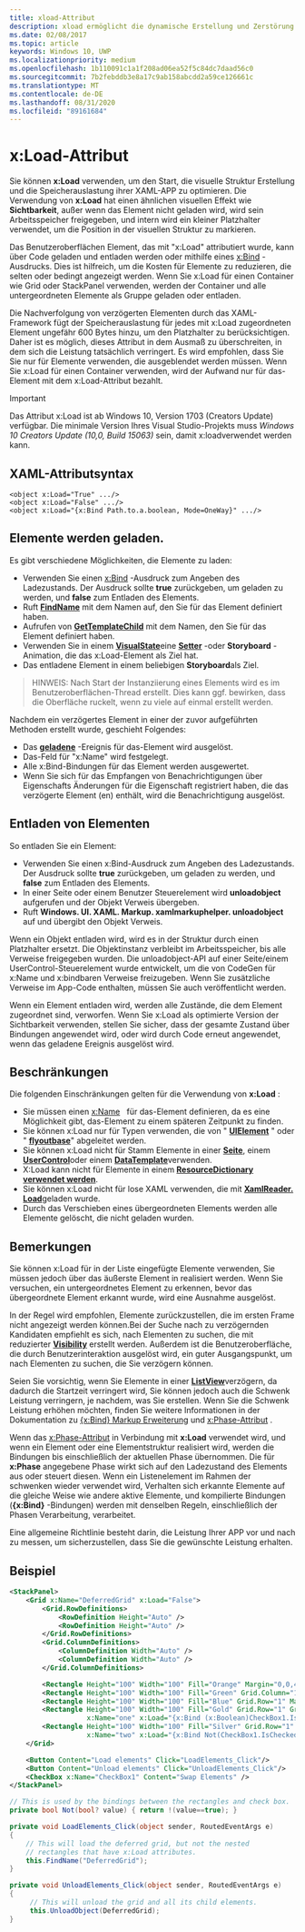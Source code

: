 ```yaml
---
title: xload-Attribut
description: xload ermöglicht die dynamische Erstellung und Zerstörung eines Elements und seiner untergeordneten Elemente, wodurch die Startzeit und die Speicherauslastung gesenkt werden.
ms.date: 02/08/2017
ms.topic: article
keywords: Windows 10, UWP
ms.localizationpriority: medium
ms.openlocfilehash: 1b110091c1a1f208ad06ea52f5c84dc7daad56c0
ms.sourcegitcommit: 7b2febddb3e8a17c9ab158abcdd2a59ce126661c
ms.translationtype: MT
ms.contentlocale: de-DE
ms.lasthandoff: 08/31/2020
ms.locfileid: "89161684"
---
```

# <a name="xload-attribute"></a>x:Load-Attribut

Sie können **x:Load** verwenden, um den Start, die visuelle Struktur Erstellung und die Speicherauslastung ihrer XAML-APP zu optimieren. Die Verwendung von **x:Load** hat einen ähnlichen visuellen Effekt wie **Sichtbarkeit**, außer wenn das Element nicht geladen wird, wird sein Arbeitsspeicher freigegeben, und intern wird ein kleiner Platzhalter verwendet, um die Position in der visuellen Struktur zu markieren.

Das Benutzeroberflächen Element, das mit "x:Load" attributiert wurde, kann über Code geladen und entladen werden oder mithilfe eines [x:Bind](x-bind-markup-extension.md) -Ausdrucks. Dies ist hilfreich, um die Kosten für Elemente zu reduzieren, die selten oder bedingt angezeigt werden. Wenn Sie x:Load für einen Container wie Grid oder StackPanel verwenden, werden der Container und alle untergeordneten Elemente als Gruppe geladen oder entladen.

Die Nachverfolgung von verzögerten Elementen durch das XAML-Framework fügt der Speicherauslastung für jedes mit x:Load zugeordneten Element ungefähr 600 Bytes hinzu, um den Platzhalter zu berücksichtigen. Daher ist es möglich, dieses Attribut in dem Ausmaß zu überschreiten, in dem sich die Leistung tatsächlich verringert. Es wird empfohlen, dass Sie Sie nur für Elemente verwenden, die ausgeblendet werden müssen. Wenn Sie x:Load für einen Container verwenden, wird der Aufwand nur für das-Element mit dem x:Load-Attribut bezahlt.

> [!IMPORTANT]
> Das Attribut x:Load ist ab Windows 10, Version 1703 (Creators Update) verfügbar. Die minimale Version Ihres Visual Studio-Projekts muss *Windows 10 Creators Update (10,0, Build 15063)* sein, damit x:loadverwendet werden kann.

## <a name="xaml-attribute-usage"></a>XAML-Attributsyntax

``` syntax
<object x:Load="True" .../>
<object x:Load="False" .../>
<object x:Load="{x:Bind Path.to.a.boolean, Mode=OneWay}" .../>
```

## <a name="loading-elements"></a>Elemente werden geladen.

Es gibt verschiedene Möglichkeiten, die Elemente zu laden:

- Verwenden Sie einen [x:Bind](x-bind-markup-extension.md) -Ausdruck zum Angeben des Ladezustands. Der Ausdruck sollte **true** zurückgeben, um geladen zu werden, und **false** zum Entladen des Elements.
- Ruft [**FindName**](/uwp/api/windows.ui.xaml.frameworkelement.findname) mit dem Namen auf, den Sie für das Element definiert haben.
- Aufrufen von [**GetTemplateChild**](/uwp/api/windows.ui.xaml.controls.control.gettemplatechild) mit dem Namen, den Sie für das Element definiert haben.
- Verwenden Sie in einem [**VisualState**](/uwp/api/Windows.UI.Xaml.VisualState)eine [**Setter**](/uwp/api/Windows.UI.Xaml.Setter) -oder **Storyboard** -Animation, die das x:Load-Element als Ziel hat.
- Das entladene Element in einem beliebigen **Storyboard**als Ziel.

> HINWEIS: Nach Start der Instanziierung eines Elements wird es im Benutzeroberflächen-Thread erstellt. Dies kann ggf. bewirken, dass die Oberfläche ruckelt, wenn zu viele auf einmal erstellt werden.

Nachdem ein verzögertes Element in einer der zuvor aufgeführten Methoden erstellt wurde, geschieht Folgendes:

- Das [**geladene**](/uwp/api/windows.ui.xaml.frameworkelement.loaded) -Ereignis für das-Element wird ausgelöst.
- Das-Feld für "x:Name" wird festgelegt.
- Alle x:Bind-Bindungen für das Element werden ausgewertet.
- Wenn Sie sich für das Empfangen von Benachrichtigungen über Eigenschafts Änderungen für die Eigenschaft registriert haben, die das verzögerte Element (en) enthält, wird die Benachrichtigung ausgelöst.

## <a name="unloading-elements"></a>Entladen von Elementen

So entladen Sie ein Element:

- Verwenden Sie einen x:Bind-Ausdruck zum Angeben des Ladezustands. Der Ausdruck sollte **true** zurückgeben, um geladen zu werden, und **false** zum Entladen des Elements.
- In einer Seite oder einem Benutzer Steuerelement wird **unloadobject** aufgerufen und der Objekt Verweis übergeben.
- Ruft **Windows. UI. XAML. Markup. xamlmarkuphelper. unloadobject** auf und übergibt den Objekt Verweis.

Wenn ein Objekt entladen wird, wird es in der Struktur durch einen Platzhalter ersetzt. Die Objektinstanz verbleibt im Arbeitsspeicher, bis alle Verweise freigegeben wurden. Die unloadobject-API auf einer Seite/einem UserControl-Steuerelement wurde entwickelt, um die von CodeGen für x:Name und x:bindbaren Verweise freizugeben. Wenn Sie zusätzliche Verweise im App-Code enthalten, müssen Sie auch veröffentlicht werden.

Wenn ein Element entladen wird, werden alle Zustände, die dem Element zugeordnet sind, verworfen. Wenn Sie x:Load als optimierte Version der Sichtbarkeit verwenden, stellen Sie sicher, dass der gesamte Zustand über Bindungen angewendet wird, oder wird durch Code erneut angewendet, wenn das geladene Ereignis ausgelöst wird.

## <a name="restrictions"></a>Beschränkungen

Die folgenden Einschränkungen gelten für die Verwendung von **x:Load** :

- Sie müssen einen [x:Name](x-name-attribute.md)   für das-Element definieren, da es eine Möglichkeit gibt, das-Element zu einem späteren Zeitpunkt zu finden.
- Sie können x:Load nur für Typen verwenden, die von " [**UIElement**](/uwp/api/Windows.UI.Xaml.UIElement) " oder " [**flyoutbase**](/uwp/api/Windows.UI.Xaml.Controls.Primitives.FlyoutBase)" abgeleitet werden.
- Sie können x:Load nicht für Stamm Elemente in einer [**Seite**](/uwp/api/windows.ui.xaml.controls.page), einem [**UserControl**](/uwp/api/windows.ui.xaml.controls.usercontrol)oder einem [**DataTemplate**](/uwp/api/Windows.UI.Xaml.DataTemplate)verwenden.
- X:Load kann nicht für Elemente in einem [**ResourceDictionary verwendet werden**](/uwp/api/Windows.UI.Xaml.ResourceDictionary).
- Sie können x:Load nicht für lose XAML verwenden, die mit [**XamlReader. Load**](/uwp/api/windows.ui.xaml.markup.xamlreader.load)geladen wurde.
- Durch das Verschieben eines übergeordneten Elements werden alle Elemente gelöscht, die nicht geladen wurden.

## <a name="remarks"></a>Bemerkungen

Sie können x:Load für in der Liste eingefügte Elemente verwenden, Sie müssen jedoch über das äußerste Element in realisiert werden. Wenn Sie versuchen, ein untergeordnetes Element zu erkennen, bevor das übergeordnete Element erkannt wurde, wird eine Ausnahme ausgelöst.

In der Regel wird empfohlen, Elemente zurückzustellen, die im ersten Frame nicht angezeigt werden können.Bei der Suche nach zu verzögernden Kandidaten empfiehlt es sich, nach Elementen zu suchen, die mit reduzierter [**Visibility**](/uwp/api/windows.ui.xaml.uielement.visibility) erstellt werden. Außerdem ist die Benutzeroberfläche, die durch Benutzerinteraktion ausgelöst wird, ein guter Ausgangspunkt, um nach Elementen zu suchen, die Sie verzögern können.

Seien Sie vorsichtig, wenn Sie Elemente in einer [**ListView**](/uwp/api/Windows.UI.Xaml.Controls.ListView)verzögern, da dadurch die Startzeit verringert wird, Sie können jedoch auch die Schwenk Leistung verringern, je nachdem, was Sie erstellen. Wenn Sie die Schwenk Leistung erhöhen möchten, finden Sie weitere Informationen in der Dokumentation zu [{x:Bind} Markup Erweiterung](x-bind-markup-extension.md) und [x:Phase-Attribut](x-phase-attribute.md) .

Wenn das [x:Phase-Attribut](x-phase-attribute.md) in Verbindung mit **x:Load** verwendet wird, und wenn ein Element oder eine Elementstruktur realisiert wird, werden die Bindungen bis einschließlich der aktuellen Phase übernommen. Die für **x:Phase** angegebene Phase wirkt sich auf den Ladezustand des Elements aus oder steuert diesen. Wenn ein Listenelement im Rahmen der schwenken wieder verwendet wird, Verhalten sich erkannte Elemente auf die gleiche Weise wie andere aktive Elemente, und kompilierte Bindungen (**{x:Bind}** -Bindungen) werden mit denselben Regeln, einschließlich der Phasen Verarbeitung, verarbeitet.

Eine allgemeine Richtlinie besteht darin, die Leistung Ihrer APP vor und nach zu messen, um sicherzustellen, dass Sie die gewünschte Leistung erhalten.

## <a name="example"></a>Beispiel

```xml
<StackPanel>
    <Grid x:Name="DeferredGrid" x:Load="False">
        <Grid.RowDefinitions>
            <RowDefinition Height="Auto" />
            <RowDefinition Height="Auto" />
        </Grid.RowDefinitions>
        <Grid.ColumnDefinitions>
            <ColumnDefinition Width="Auto" />
            <ColumnDefinition Width="Auto" />
        </Grid.ColumnDefinitions>

        <Rectangle Height="100" Width="100" Fill="Orange" Margin="0,0,4,4"/>
        <Rectangle Height="100" Width="100" Fill="Green" Grid.Column="1" Margin="4,0,0,4"/>
        <Rectangle Height="100" Width="100" Fill="Blue" Grid.Row="1" Margin="0,4,4,0"/>
        <Rectangle Height="100" Width="100" Fill="Gold" Grid.Row="1" Grid.Column="1" Margin="4,4,0,0"
                   x:Name="one" x:Load="{x:Bind (x:Boolean)CheckBox1.IsChecked, Mode=OneWay}"/>
        <Rectangle Height="100" Width="100" Fill="Silver" Grid.Row="1" Grid.Column="1" Margin="4,4,0,0"
                   x:Name="two" x:Load="{x:Bind Not(CheckBox1.IsChecked), Mode=OneWay}"/>
    </Grid>

    <Button Content="Load elements" Click="LoadElements_Click"/>
    <Button Content="Unload elements" Click="UnloadElements_Click"/>
    <CheckBox x:Name="CheckBox1" Content="Swap Elements" />
</StackPanel>
```

```csharp
// This is used by the bindings between the rectangles and check box.
private bool Not(bool? value) { return !(value==true); }

private void LoadElements_Click(object sender, RoutedEventArgs e)
{
    // This will load the deferred grid, but not the nested
    // rectangles that have x:Load attributes.
    this.FindName("DeferredGrid"); 
}

private void UnloadElements_Click(object sender, RoutedEventArgs e)
{
     // This will unload the grid and all its child elements.
     this.UnloadObject(DeferredGrid);
}
```